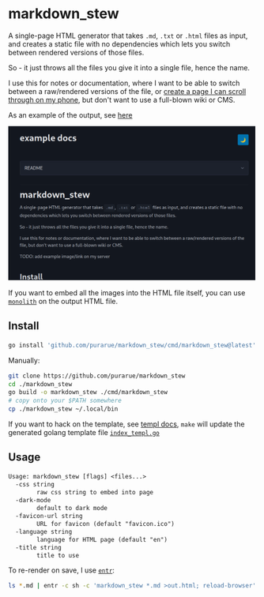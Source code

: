 # markdown_stew

A single-page HTML generator that takes `.md`, `.txt` or `.html` files as input, and creates a static file with no dependencies which lets you switch between rendered versions of those files.

So - it just throws all the files you give it into a single file, hence the name.

I use this for notes or documentation, where I want to be able to switch between a raw/rendered versions of the file, or [create a page I can scroll through on my phone](https://github.com/purarue/dotfiles/blob/master/.local/scripts/notes_rendered/Makefile), but don't want to use a full-blown wiki or CMS.

As an example of the output, see [here](https://purarue.xyz/p/markdown_stew_example.html)

<img src="https://raw.githubusercontent.com/purarue/markdown_stew/main/.github/demo.png" width="500px">

If you want to embed all the images into the HTML file itself, you can use [`monolith`](https://github.com/Y2Z/monolith) on the output HTML file.

## Install

```sh
go install 'github.com/purarue/markdown_stew/cmd/markdown_stew@latest'
```

Manually:

```sh
git clone https://github.com/purarue/markdown_stew
cd ./markdown_stew
go build -o markdown_stew ./cmd/markdown_stew
# copy onto your $PATH somewhere
cp ./markdown_stew ~/.local/bin
```

If you want to hack on the template, see [templ docs](https://templ.guide/quick-start/installation), `make` will update the generated golang template file [`index_templ.go`](./index_templ.go)

## Usage

```
Usage: markdown_stew [flags] <files...>
  -css string
    	raw css string to embed into page
  -dark-mode
    	default to dark mode
  -favicon-url string
    	URL for favicon (default "favicon.ico")
  -language string
    	language for HTML page (default "en")
  -title string
    	title to use
```

To re-render on save, I use [`entr`](http://entrproject.org/):

```sh
ls *.md | entr -c sh -c 'markdown_stew *.md >out.html; reload-browser'
```
